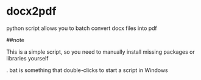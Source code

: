 # docx2pdf
python script allows you to batch convert docx files into pdf

##note 

This is a simple script, so you need to manually install missing packages or libraries yourself

. bat is something that double-clicks to start a script in Windows
